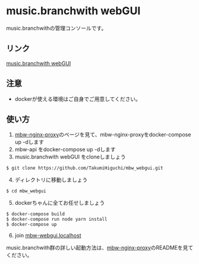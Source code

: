 # music.branchwith webGUI

music.branchwithの管理コンソールです。

## リンク
[music.branchwith webGUI](https://music-branchwith-web-gui.web.app/signin)

## 注意
- dockerが使える環境はご自身でご用意してください。

## 使い方
1. [mbw-nginx-proxy](https://github.com/TakumiHiguchi/mbw-nginx-proxy)のページを見て、mbw-nginx-proxyをdocker-compose up -dします
2. mbw-api をdocker-compose up -dします
3. music.branchwith webGUI をcloneしましょう
  ```
  $ git clone https://github.com/TakumiHiguchi/mbw_webgui.git
  ```

4. ディレクトリに移動しましょう
  ```
  $ cd mbw_webgui
  ```

5. dockerちゃんに全てお任せしましょう
  ``` 
  $ docker-compose build
  $ docker-compose run node yarn install
  $ docker-compose up
  ```

6. join [mbw-webgui.localhost](http://mbw-webgui.localhost/)

music.branchwith群の詳しい起動方法は、[mbw-nginx-proxy](https://github.com/TakumiHiguchi/mbw-nginx-proxy)のREADMEを見てください。

